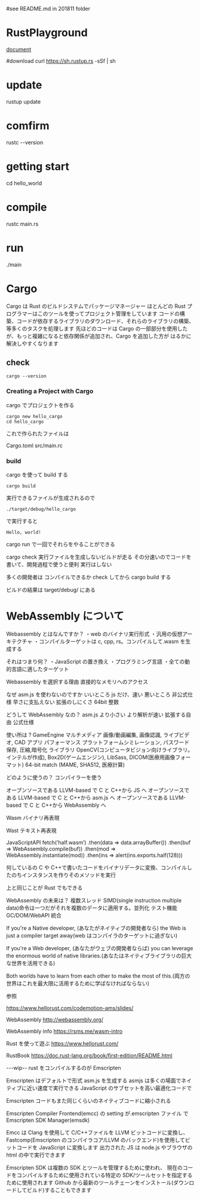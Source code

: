 #see README.md in 201811 folder

# RustPlayground

[document](https://doc.rust-lang.org/stable/book/2018-edition/ch01-01-installation.html)

#download
curl https://sh.rustup.rs -sSf | sh

# update

rustup update

# comfirm

rustc --version

# getting start

cd hello_world

# compile

rustc main.rs

# run

./main

# Cargo

Cargo は Rust のビルドシステムでパッケージマネージャー
ほとんどの Rust プログラマーはこのツールを使ってプロジェクト管理をしています
コードの構築、コードが依存するライブラリのダウンロード、それらのライブラリの構築、
等多くのタスクを処理します
先ほどのコードは Cargo の一部部分を使用したが、もっと複雑になると依存関係が追加され、Cargo を追加した方が
はるかに解決しやすくなります

## check

```
cargo --version
```

### Creating a Project with Cargo

cargo でプロジェクトを作る

```
cargo new hello_cargo
cd hello_cargo
```

これで作られたファイルは

Cargo.toml
src/main.rc

### build

cargo を使って build する

```
cargo build
```

実行できるファイルが生成されるので

```
./target/debug/hello_cargo
```

で実行すると

```
Hello, world!
```

cargo run
で一回でそれらをやることができる

cargo check
実行ファイルを生成しないビルドが走る
その分速いのでコードを書いて、開発過程で使うと便利
実行はしない

多くの開発者は
コンパイルできるか check してから cargo build する

ビルドの結果は
target/debug/
にある

# WebAssembly について

Webassembly とはなんですか？
・web のバイナリ実行形式
・汎用の仮想アーキテクチャ
・コンパイルターゲットは c, cpp, rs。コンパイルして.wasm を生成する

それはつまり何？
・JavaScript の置き換え
・プログラミング言語
・全ての動的言語に適したターゲット

Webassembly を選択する理由
直接的なメモリへのアクセス

なぜ asm.js を使わないのですか
いいところ js だけ、速い
悪いところ 非公式仕様 早さに支払えない 拡張のしにくさ 64bit 整数

どうして WebAssembly なの？
asm.js より小さい
より解析が速い
拡張する自由
公式仕様

使い所は ?
GameEngine
マルチメディア 画像/動画編集, 画像認識, ライブビデオ, CAD アプリ
パフォーマンス プラットフォームシミレーション, パスワード保存, 圧縮,暗号化
ライブラリ OpenCV(コンピュータビジョン向けライブラリ。インテルが作成), Box2D(ゲームエンジン), LibSass, DICOM(医療用画像フォーマット)
64-bit match (MAME, SHA512, 医療計算)

どのように使うの？
コンパイラーを使う

オープンソースである LLVM-based で C と C++から JS へ
オープンソースである LLVM-based で C と C++から asm.js へ
オープンソースである LLVM-based で C と C++から WebAssembly へ

Wasm
バイナリ再表現

Wast
テキスト再表現

JavaScriptAPI
fetch(‘half.wasm’)
.then(data => data.arrayBuffer())
.then(buf => WebAssembly.compile(buf))
.then(mod => WebAssembly.instantiate(mod))
.then(ins => alert(ins.exports.half(128)))

何しているの
C や C++で書いたコードをバイナリデータに変換、コンパイルしたのちインスタンスを作りそのメソッドを実行

上と同じことが
Rust でもできる

WebAssembly の未来は？
複数スレッド
SIMD(single instruction multiple data)命令は一つだがそれを複数のデータに適用する。並列化
テスト機能
GC/DOM/WebAPI 統合

If you're a Native developer, (あなたがネイティブの開発者なら)
the Web is just a compiler target away(web はコンパイラのターゲットに過ぎない)

If you're a Web developer, (あなたがウェブの開発者ならば)
you can leverage the enormous world of native libraries.(あなたはネイティブライブラリの巨大な世界を活用できる)

Both worlds have to learn from each other to make the most of this.(両方の世界はこれを最大限に活用するために学ばなければならない)

参照

https://www.hellorust.com/codemotion-ams/slides/

WebAssembly
http://webassembly.org/

WebAssembly info
https://rsms.me/wasm-intro

Rust を使って遊ぶ
https://www.hellorust.com/

RustBook
https://doc.rust-lang.org/book/first-edition/README.html

---wip--
rust をコンパイルするのが Emscripten

Emscripten はデフォルトで形式 asm.js を生成する
asmjs は多くの場面でネイティブに近い速度で実行できる JavaScript のサブセットを高い最適化コードで

Emscripten コードもまた同じくらいのネイティブコードに縮小される

Emscripten Compiler Frontend(emcc)
の setting が.emscripten ファイル
で
Emscripten SDK Manager(emsdk)

Emcc は Clang を使用して C/C++ファイルを LLVM ビットコードに変換し、
Fastcomp(Emscripten のコンパイラコア/LLVM のバックエンド)を使用してビットコードを JavaScript に変換します
出力された JS は node.js やブラウザの html の中で実行できます

Emscripten SDK は複数の SDK とツールを管理するために使われ、
現在のコードをコンパイルするために使用されている特定の SDK/ツールセットを指定するために使用されます
Github から最新のツールチェーンをインストール(ダウンロードしてビルド)することもできます
